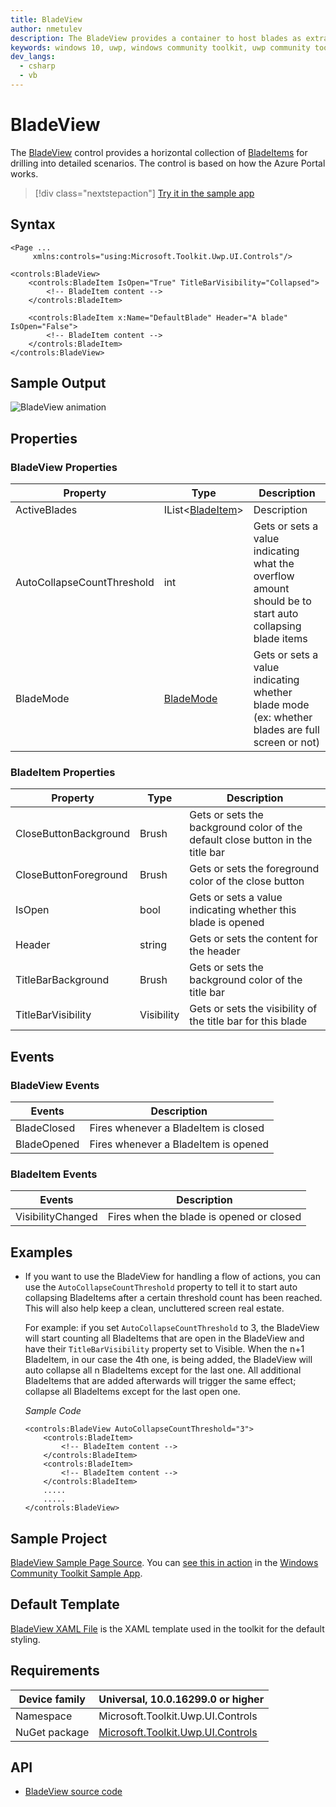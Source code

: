 ```yaml
---
title: BladeView
author: nmetulev
description: The BladeView provides a container to host blades as extra detail pages in, for example, a master-detail scenario.
keywords: windows 10, uwp, windows community toolkit, uwp community toolkit, uwp toolkit, BladeView, XAML Control, xaml
dev_langs:
  - csharp
  - vb
---
```


# BladeView

The [BladeView](/dotnet/api/microsoft.toolkit.uwp.ui.controls.bladeview) control provides a horizontal collection of [BladeItems](/dotnet/api/microsoft.toolkit.uwp.ui.controls.bladeitem) for drilling into detailed scenarios.  The control is based on how the Azure Portal works.

> [!div class="nextstepaction"]
> [Try it in the sample app](uwpct://Controls?sample=BladeView)

## Syntax

```xaml
<Page ...
     xmlns:controls="using:Microsoft.Toolkit.Uwp.UI.Controls"/>

<controls:BladeView>
    <controls:BladeItem IsOpen="True" TitleBarVisibility="Collapsed">
        <!-- BladeItem content -->
    </controls:BladeItem>

    <controls:BladeItem x:Name="DefaultBlade" Header="A blade" IsOpen="False">
        <!-- BladeItem content -->
    </controls:BladeItem>
</controls:BladeView>
```

## Sample Output

![BladeView animation](../resources/images/Controls/BladeView.gif)

## Properties

### BladeView Properties

|          Property          |                                                 Type                                                  |                                               Description                                               |
|----------------------------|-------------------------------------------------------------------------------------------------------|---------------------------------------------------------------------------------------------------------|
|        ActiveBlades        | IList<[BladeItem](/dotnet/api/microsoft.toolkit.uwp.ui.controls.bladeitem)> |                                               Description                                               |
| AutoCollapseCountThreshold |                                                  int                                                  | Gets or sets a value indicating what the overflow amount should be to start auto collapsing blade items |
|         BladeMode          |    [BladeMode](/dotnet/api/microsoft.toolkit.uwp.ui.controls.blademode)     |     Gets or sets a value indicating whether blade mode (ex: whether blades are full screen or not)      |

### BladeItem Properties

| Property | Type | Description |
| -- | -- | -- |
| CloseButtonBackground | Brush | Gets or sets the background color of the default close button in the title bar |
| CloseButtonForeground | Brush | Gets or sets the foreground color of the close button |
| IsOpen | bool | Gets or sets a value indicating whether this blade is opened |
| Header | string | Gets or sets the content for the header |
| TitleBarBackground | Brush | Gets or sets the background color of the title bar |
| TitleBarVisibility | Visibility | Gets or sets the visibility of the title bar for this blade |

## Events

### BladeView Events

| Events | Description |
| -- | -- |
| BladeClosed | Fires whenever a BladeItem is closed |
| BladeOpened | Fires whenever a BladeItem is opened |

### BladeItem Events

| Events | Description |
| -- | -- |
| VisibilityChanged | Fires when the blade is opened or closed |

## Examples

- If you want to use the BladeView for handling a flow of actions, you can use the `AutoCollapseCountThreshold` property to tell it to start auto collapsing BladeItems after a certain threshold count has been reached. This will also help keep a clean, uncluttered screen real estate.

    For example: if you set `AutoCollapseCountThreshold` to 3, the BladeView will start counting all BladeItems that are open in the BladeView and have their `TitleBarVisibility` property set to Visible. When the n+1 BladeItem, in our case the 4th one, is being added, the BladeView will auto collapse all n BladeItems except for the last one. All additional BladeItems that are added afterwards will trigger the same effect; collapse all BladeItems except for the last open one.

    *Sample Code*

    ```xaml
    <controls:BladeView AutoCollapseCountThreshold="3">
        <controls:BladeItem>
            <!-- BladeItem content -->
        </controls:BladeItem>
        <controls:BladeItem>
            <!-- BladeItem content -->
        </controls:BladeItem>
        .....
        .....
    </controls:BladeView>
    ```

## Sample Project

[BladeView Sample Page Source](https://github.com/windows-toolkit/WindowsCommunityToolkit/tree/rel/7.1.0/Microsoft.Toolkit.Uwp.SampleApp/SamplePages/BladeView). You can [see this in action](uwpct://Controls?sample=BladeView) in the [Windows Community Toolkit Sample App](https://aka.ms/windowstoolkitapp).

## Default Template

[BladeView XAML File](https://github.com/CommunityToolkit/WindowsCommunityToolkit/blob/rel/7.1.0/Microsoft.Toolkit.Uwp.UI.Controls.Layout/BladeView/BladeView.xaml) is the XAML template used in the toolkit for the default styling.

## Requirements

| Device family | Universal, 10.0.16299.0 or higher |
| -- | -- |
| Namespace | Microsoft.Toolkit.Uwp.UI.Controls |
| NuGet package | [Microsoft.Toolkit.Uwp.UI.Controls](https://www.nuget.org/packages/Microsoft.Toolkit.Uwp.UI.Controls/) |

## API

- [BladeView source code](https://github.com/windows-toolkit/WindowsCommunityToolkit/tree/rel/7.1.0/Microsoft.Toolkit.Uwp.UI.Controls.Layout/BladeView)
